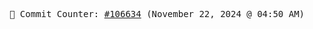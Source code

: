 <p align="center">
    <samp>
        📮 Commit Counter: <a href="https://github.com/Javascript-void0/Javascript-void0/commits/main">#106634</a> (November 22, 2024 @ 04:50 AM)
    </samp>
</p>